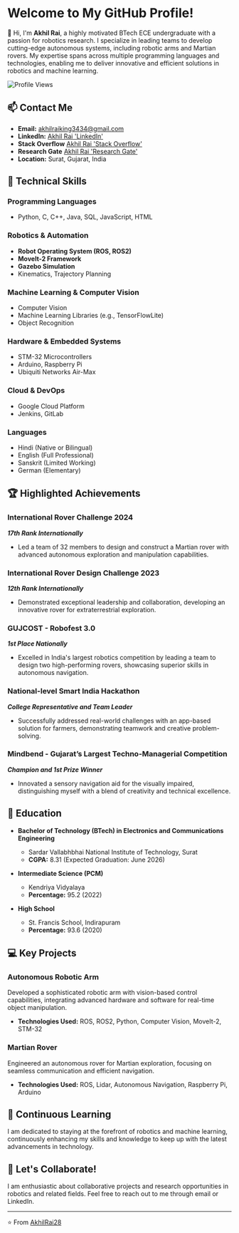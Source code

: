 # Welcome to My GitHub Profile!

👋 Hi, I'm **Akhil Rai**, a highly motivated BTech ECE undergraduate with a passion for robotics research. I specialize in leading teams to develop cutting-edge autonomous systems, including robotic arms and Martian rovers. My expertise spans across multiple programming languages and technologies, enabling me to deliver innovative and efficient solutions in robotics and machine learning.

![Profile Views](https://komarev.com/ghpvc/?username=AkhilRai28&style=flat-square&color=blue)

## 📫 Contact Me
- **Email:** [akhilraiking3434@gmail.com](mailto:akhilraiking3434@gmail.com)
- **LinkedIn:** [Akhil Rai 'LinkedIn'](https://www.linkedin.com/in/akhil-rai28)
- **Stack Overflow** [Akhil Rai 'Stack Overflow'](https://stackoverflow.com/users/25370207/akhil)
- **Research Gate** [Akhil Rai 'Research Gate'](https://www.researchgate.net/profile/Akhil-Rai)
- **Location:** Surat, Gujarat, India

## 🔧 Technical Skills

### Programming Languages
- Python, C, C++, Java, SQL, JavaScript, HTML

### Robotics & Automation
- **Robot Operating System (ROS, ROS2)**
- **MoveIt-2 Framework**
- **Gazebo Simulation**
- Kinematics, Trajectory Planning

### Machine Learning & Computer Vision
- Computer Vision
- Machine Learning Libraries (e.g., TensorFlowLite)
- Object Recognition

### Hardware & Embedded Systems
- STM-32 Microcontrollers
- Arduino, Raspberry Pi
- Ubiquiti Networks Air-Max

### Cloud & DevOps
- Google Cloud Platform
- Jenkins, GitLab

### Languages
- Hindi (Native or Bilingual)
- English (Full Professional)
- Sanskrit (Limited Working)
- German (Elementary)

## 🏆 Highlighted Achievements

### **International Rover Challenge 2024**
**_17th Rank Internationally_**
- Led a team of 32 members to design and construct a Martian rover with advanced autonomous exploration and manipulation capabilities.

### **International Rover Design Challenge 2023**
**_12th Rank Internationally_**
- Demonstrated exceptional leadership and collaboration, developing an innovative rover for extraterrestrial exploration.

### **GUJCOST - Robofest 3.0**
**_1st Place Nationally_**
- Excelled in India's largest robotics competition by leading a team to design two high-performing rovers, showcasing superior skills in autonomous navigation.

### **National-level Smart India Hackathon**
**_College Representative and Team Leader_**
- Successfully addressed real-world challenges with an app-based solution for farmers, demonstrating teamwork and creative problem-solving.

### **Mindbend - Gujarat’s Largest Techno-Managerial Competition**
**_Champion and 1st Prize Winner_**
- Innovated a sensory navigation aid for the visually impaired, distinguishing myself with a blend of creativity and technical excellence.

## 📘 Education

- **Bachelor of Technology (BTech) in Electronics and Communications Engineering**
  - Sardar Vallabhbhai National Institute of Technology, Surat
  - **CGPA:** 8.31 (Expected Graduation: June 2026)

- **Intermediate Science (PCM)**
  - Kendriya Vidyalaya
  - **Percentage:** 95.2 (2022)

- **High School**
  - St. Francis School, Indirapuram
  - **Percentage:** 93.6 (2020)

## 💻 Key Projects

### **Autonomous Robotic Arm**
Developed a sophisticated robotic arm with vision-based control capabilities, integrating advanced hardware and software for real-time object manipulation.
- **Technologies Used:** ROS, ROS2, Python, Computer Vision, MoveIt-2, STM-32

### **Martian Rover**
Engineered an autonomous rover for Martian exploration, focusing on seamless communication and efficient navigation.
- **Technologies Used:** ROS, Lidar, Autonomous Navigation, Raspberry Pi, Arduino

## 🌱 Continuous Learning
I am dedicated to staying at the forefront of robotics and machine learning, continuously enhancing my skills and knowledge to keep up with the latest advancements in technology.

## 🤝 Let's Collaborate!
I am enthusiastic about collaborative projects and research opportunities in robotics and related fields. Feel free to reach out to me through email or LinkedIn.

---

⭐️ From [AkhilRai28](https://github.com/AkhilRai28)
